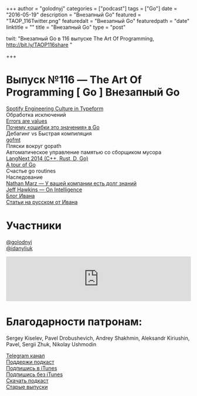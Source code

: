 +++
author = "golodnyj"
categories = ["podcast"]
tags = ["Go"]
date = "2016-05-19"
description = "Внезапный Go"
featured = "TAOP_116Twitter.png"
featuredalt = "Внезапный Go"
featuredpath = "date"
linktitle = ""
title = "Внезапный Go"
type = "post"

twit: "Внезапный Go в 116 выпуске The Art Of Programming, http://bit.ly/TAOP116share "

+++
# Выпуск №116 — The Art Of Programming [ Go ] Внезапный Go

[Spotify Engineering Culture in Typeform](https://www.typeform.com)  
Обработка исключений  
[Errors are values](http://bit.ly/TAOP116eav)  
[Почему «ошибки это значения» в Go](http://bit.ly/TAOP116eavru)  
Дебагинг vs Быстрая компиляция  
[gofmt](http://bit.ly/TAOP116fmt)  
Пляски вокруг gopath  
Автоматическое управление памятью со сборщиком мусора  
[LangNext 2014 (C++, Rust, D, Go)](http://bit.ly/TAOP116ln)  
[A tour of Go](https://tour.golang.org/list)  
Счастье go routines  
Наследование  
[Nathan Marz — У вашей компании есть долг знаний](http://bit.ly/TAOP116debt)  
[Jeff Hawkins — On Intelligence](http://bit.ly/TAOP116int)  
[Блог Ивана](https://divan.github.io)  
[Статьи на русском от Ивана](https://habrahabr.ru/users/divan0/topics/)  

# Участники
[@golodnyj](https://twitter.com/golodnyj/)  
[@idanyliuk](https://twitter.com/idanyliuk)  

<iframe title="Выпуск №116 — The Art Of Programming [ Go ] Внезапный Go" src="https://www.podbean.com/media/player/2rcwb-5f7058?from=usersite&skin=1&share=1&fonts=Helvetica&auto=0&download=1&version=1" height="122" width="100%" style="border: none;" scrolling="no" data-name="pb-iframe-player"></iframe>

# Благодарности патронам: 
Sergey Kiselev, Pavel Drobushevich, Andrey Shakhmin, Aleksandr Kiriushin, Pavel, Sergii Zhuk, Nikolay Ushmodin

[Telegram канал](http://bit.ly/taoplive)  
[Поддержи подкаст](http://bit.ly/TAOPpatron)  
[Подпишись в iTunes](http://bit.ly/TAOPiTunes)  
[Подпишись без iTunes](http://bit.ly/TAOPrss)   
[Скачать подкаст](http://bit.ly/TAOP116mp3)  
[Старые выпуски](http://bit.ly/oldtaop)